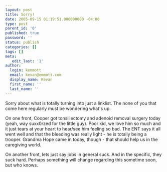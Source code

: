 ```yaml
---
layout: post
title: Sorry!
date: 2005-09-15 01:19:51.000000000 -04:00
type: post
parent_id: '0'
published: true
password: ''
status: publish
categories: []
tags: []
meta:
  _edit_last: '1'
author:
  login: kemmott
  email: kevan@emmott.com
  display_name: Kevan
  first_name: ''
  last_name: ''
---
```

<p>Sorry about what is totally turning into just a linklist. The none of you that come here regularly must be wondering what's up.</p>
<p>On one front, Cooper got tonsillectomy and adenoid removal surgery today (yeah, way suxx0rzed for the little guy). Poor kid, we love him so much and it just tears at your heart to hear/see him feeling so bad. The ENT says it all went well and that the bleeding was really light - he is totally being a trooper. Grandma Hope came in today, though - that should help us in the caregiving world.</p>
<p>On another front, lets just say jobs in general suck. And in the specific, they suck hard. Perhaps something will change regarding this sometime soon, but who knows.</p>
